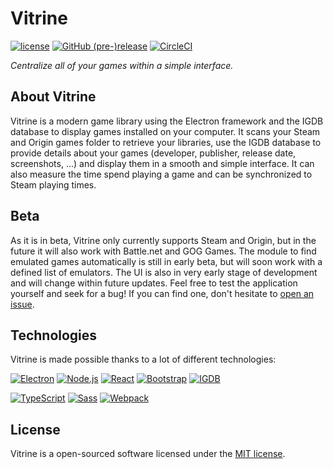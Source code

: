 # Vitrine
[![license](https://img.shields.io/github/license/paul-roman/vitrine.svg?style=flat-square)](https://github.com/paul-roman/vitrine/blob/master/LICENSE.md)
[![GitHub (pre-)release](https://img.shields.io/github/release/paul-roman/vitrine/all.svg?style=flat-square)](https://github.com/paul-roman/vitrine/releases)
[![CircleCI](https://img.shields.io/circleci/project/github/paul-roman/vitrine.svg?style=flat-square)](https://circleci.com/gh/paul-roman/vitrine)

_Centralize all of your games within a simple interface._

## About Vitrine

Vitrine is a modern game library using the Electron framework and the IGDB database to display games installed on your computer. It scans your Steam and Origin games folder to retrieve your libraries, use the IGDB database to provide details about your games (developer, publisher, release date, screenshots, ...) and display them in a smooth and simple interface. It can also measure the time spend playing a game and can be synchronized to Steam playing times.

## Beta

As it is in beta, Vitrine only currently supports Steam and Origin, but in the future it will also work with Battle.net and GOG Games. The module to find emulated games automatically is still in early beta, but will soon work with a defined list of emulators. The UI is also in very early stage of development and will change within future updates. Feel free to test the application yourself and seek for a bug! If you can find one, don't hesitate to [open an issue](https://github.com/paul-roman/vitrine/issues/new).

## Technologies

Vitrine is made possible thanks to a lot of different technologies:

[![Electron](https://image.ibb.co/iaUm6a/electron.png)](https://electron.atom.io)
[![Node.js](https://image.ibb.co/gTMzRa/node.png)](https://nodejs.org)
[![React](https://image.ibb.co/kGLHr5/react.png)](https://facebook.github.io/react)
[![Bootstrap](https://image.ibb.co/b3jxCF/bootstrap.png)](http://getbootstrap.com)
[![IGDB](https://image.ibb.co/mhvLXF/igdb.png)](https://www.igdb.com)

[![TypeScript](https://image.ibb.co/hsGAXF/typescript.png)](http://www.typescriptlang.org)
[![Sass](https://image.ibb.co/cG266a/sass.png)](http://sass-lang.com)
[![Webpack](https://image.ibb.co/ehmcCF/webpack.png)](https://webpack.js.org)

## License

Vitrine is a open-sourced software licensed under the [MIT license](http://opensource.org/licenses/MIT).
